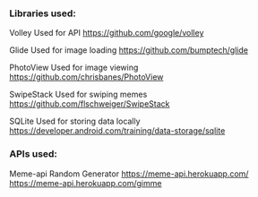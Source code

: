 ### Libraries used:

Volley
Used for API
https://github.com/google/volley

Glide
Used for image loading
https://github.com/bumptech/glide

PhotoView
Used for image viewing
https://github.com/chrisbanes/PhotoView

SwipeStack
Used for swiping memes
https://github.com/flschweiger/SwipeStack

SQLite
Used for storing data locally
https://developer.android.com/training/data-storage/sqlite

### APIs used:

Meme-api
Random Generator
https://meme-api.herokuapp.com/
https://meme-api.herokuapp.com/gimme
